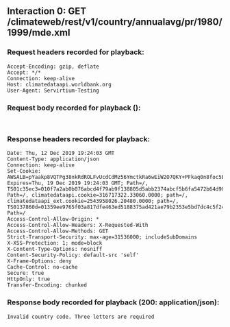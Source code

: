 ## Interaction 0: GET /climateweb/rest/v1/country/annualavg/pr/1980/1999/mde.xml

### Request headers recorded for playback:

```
Accept-Encoding: gzip, deflate
Accept: */*
Connection: keep-alive
Host: climatedataapi.worldbank.org
User-Agent: Servirtium-Testing
```

### Request body recorded for playback ():

```


```

### Response headers recorded for playback:

```
Date: Thu, 12 Dec 2019 19:24:03 GMT
Content-Type: application/json
Connection: keep-alive
Set-Cookie: AWSALB=pYaakp8VQTPg38nkRdROLFvUcdCdMz56YmctkRa6wEiW2O7QKY+PFkaq0n8foc5Bq8jnyoaJMnpjjDAzPdAzYByjHIpnIQNTfoHbpZhBUIqYW03N7sN1WJePbtv/; Expires=Thu, 19 Dec 2019 19:24:03 GMT; Path=/, TS01c35ec3=010f7a2ab0b076abcd4f79ab9f138805d5abb2374abcf5b6fa5472b64d9001db616fcc9404ba778b3f814f5f31690a934ce7fea159; Path=/, climatedataapi.cookie=316717322.33060.0000; path=/, climatedataapi_ext.cookie=2543958026.20480.0000; path=/, TS0137860d=01359ee9765f03a817dfe463ed5188375ad421ae79b2353e5bd7dc4c5f249b2ee79b0085007b51992b2a826e0c958bb4fb9538e443522eac7acf9e7a431b0898cc3ee75c12d4d049b32450d91c15fdee5b092557aea1835fe30a8291a4ede9259485741f80; Path=/
Access-Control-Allow-Origin: *
Access-Control-Allow-Headers: X-Requested-With
Access-Control-Allow-Methods: GET
Strict-Transport-Security: max-age=31536000; includeSubDomains
X-XSS-Protection: 1; mode=block
X-Content-Type-Options: nosniff
Content-Security-Policy: default-src 'self'
X-Frame-Options: deny
Cache-Control: no-cache
Secure: true
HttpOnly: true
Transfer-Encoding: chunked
```

### Response body recorded for playback (200: application/json):

```
Invalid country code. Three letters are required
```